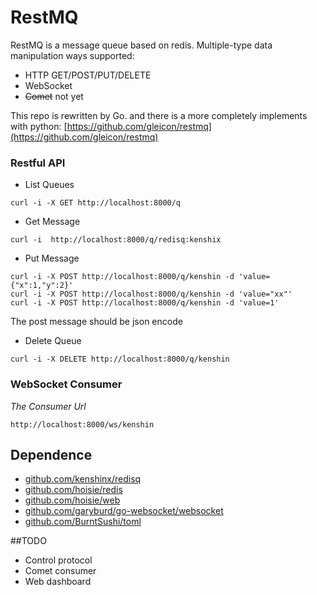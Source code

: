 # RestMQ

RestMQ is a message queue based on redis.
Multiple-type data manipulation ways supported: 

* HTTP GET/POST/PUT/DELETE
* WebSocket
* ~~Comet~~  not yet

This repo is rewritten by Go. and there is a more completely implements with python:
  [https://github.com/gleicon/restmq](https://github.com/gleicon/restmq)


### Restful API

* List Queues 

```
curl -i -X GET http://localhost:8000/q
```

* Get Message 

```
curl -i  http://localhost:8000/q/redisq:kenshix
```

* Put Message 

```
curl -i -X POST http://localhost:8000/q/kenshin -d 'value={"x":1,"y":2}'  
curl -i -X POST http://localhost:8000/q/kenshin -d 'value="xx"'
curl -i -X POST http://localhost:8000/q/kenshin -d 'value=1'
```

The post message should be json encode

* Delete Queue

```
curl -i -X DELETE http://localhost:8000/q/kenshin
```

### WebSocket Consumer

*The Consumer Url*

```
http://localhost:8000/ws/kenshin
```


## Dependence

* [github.com/kenshinx/redisq](https://github.com/kenshinx/redisq)
* [github.com/hoisie/redis](https://github.com/hoisie/redis)
* [github.com/hoisie/web](https://github.com/hoisie/web)
* [github.com/garyburd/go-websocket/websocket](https://github.com/garyburd/go-websocket/websocket)
* [github.com/BurntSushi/toml](https://github.com/BurntSushi/toml)


##TODO
* Control protocol
* Comet consumer
* Web dashboard















